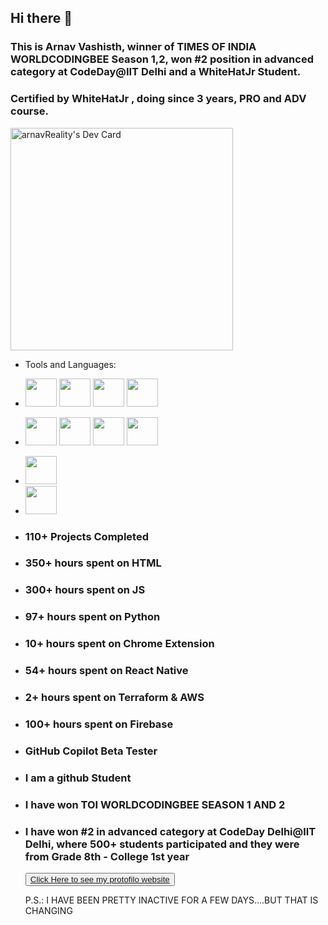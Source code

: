 ## Hi there 👋
### This is Arnav Vashisth, winner of TIMES OF INDIA WORLDCODINGBEE Season 1,2, won #2 position in advanced category at CodeDay@IIT Delhi and a WhiteHatJr Student. 
### Certified by WhiteHatJr , doing since 3 years, PRO and ADV course.
<a href="https://app.daily.dev/arnavreality"><img src="https://api.daily.dev/devcards/v2/fHN0Z36Me7pECx5efWuTZ.png?r=6a2" width="356" alt="arnavReality's Dev Card"/></a>

- Tools and Languages:
- <img width="50px" height="45px" src="https://cdn-icons-png.flaticon.com/512/732/732212.png">     <img width="50px" height="45px" src="https://toppng.com/uploads/preview/html-css-js-icons-11563328364gmstz4ubs9.png">   <img width="50px" height="45px" src="https://encrypted-tbn0.gstatic.com/images?q=tbn:ANd9GcQfK6705woG79g0EvGpElN2KTgIS_0v8mKtttAu-tEu4S13THv7gKZrEHvh6I4_ph4_bPA&usqp=CAU">      <img width="50px" height="45px" src="https://www.pngitem.com/pimgs/m/452-4529269_ml5-js-logo-hd-png-download.png"> 
-    <img width="50px" height="45px" src="https://miro.medium.com/max/790/0*VBze2-2kX06fDv8A.">        <img width="50px" height="45px" src="https://getbootstrap.com/docs/4.0/assets/brand/bootstrap-social-logo.png">      <img width="50px" height="45px" src="https://mpng.subpng.com/20180712/yka/kisspng-professional-python-programmer-computer-programmin-python-logo-download-5b47725c1cc0d6.3474912915314089881178.jpg">     <img width="50px" height="45px" src="https://pbs.twimg.com/profile_images/1414990564408262661/r6YemvF9_400x400.jpg">
-    <img width="50px" height="45px" src="https://pbs.twimg.com/card_img/1532615361316761602/Evir4r7U?format=png&name=medium">
-    <img width="50px" height="45px" src="https://github.githubassets.com/images/icons/copilot/cp-head-square.png">

- <h3>110+ Projects Completed</h3>
- <h3>350+ hours spent on HTML<h3>
- <h3>300+ hours spent on JS <h3>
- <h3>97+ hours spent on Python <h3>
- <h3>10+ hours spent on Chrome Extension <h3>
- <h3>54+ hours spent on React Native <h3>
- <h3>2+ hours spent on Terraform & AWS<h3>
- <h3>100+ hours spent on Firebase<h3>
- <h3>GitHub Copilot Beta Tester<h3>
- <h3>I am a github Student</h3>  
- <h3>I have won TOI WORLDCODINGBEE SEASON 1 AND 2 </h3>  
- <h3>I have won #2 in advanced category at CodeDay Delhi@IIT Delhi, where 500+ students participated and they were from Grade 8th - College 1st year</h3>  

  <button> <a href="https://arnavvashisthcodingaccountnew.github.io/">Click Here to see my protofilo website</a> </button>

  <p>P.S.: I HAVE BEEN PRETTY INACTIVE FOR A FEW DAYS....BUT THAT IS CHANGING</p>
